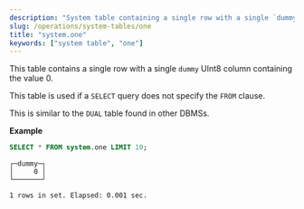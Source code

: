 ```yaml
---
description: "System table containing a single row with a single `dummy` UInt8 column containing the value 0. Similar to the `DUAL` table found in other DBMSs."
slug: /operations/system-tables/one
title: "system.one"
keywords: ["system table", "one"]
---
```


This table contains a single row with a single `dummy` UInt8 column containing the value 0.

This table is used if a `SELECT` query does not specify the `FROM` clause.

This is similar to the `DUAL` table found in other DBMSs.

**Example**

```sql
SELECT * FROM system.one LIMIT 10;
```

```response
┌─dummy─┐
│     0 │
└───────┘

1 rows in set. Elapsed: 0.001 sec.
```
